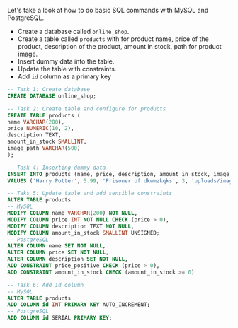 
Let's take a look at how to do basic SQL commands with MySQL and PostgreSQL. 

- Create a database called `online_shop`.
- Create a table called `products` with for product name, price of the product, description of the product, amount in stock, path for product image.
- Insert dummy data into the table.
- Update the table with constraints.
- Add `id` column as a primary key

```sql
-- Task 1: Create database
CREATE DATABASE online_shop;

-- Task 2: Create table and configure for products
CREATE TABLE products (
name VARCHAR(200),
price NUMERIC(10, 2),
description TEXT,
amount_in_stock SMALLINT,
image_path VARCHAR(500)
);

-- Task 4: Inserting dummy data
INSERT INTO products (name, price, description, amount_in_stock, image_path)
VALUES ('Harry Potter', 5.99, 'Prisoner of dkwmzkqks', 3, 'uploads/images/products/harry_potter.jpg');

-- Taks 5: Update table and add sensible constraints
ALTER TABLE products
-- MySQL
MODIFY COLUMN name VARCHAR(200) NOT NULL,
MODIFY COLUMN price INT NOT NULL CHECK (price > 0),
MODIFY COLUMN description TEXT NOT NULL,
MODIFY COLUMN amount_in_stock SMALLINT UNSIGNED;
-- PostgreSQL
ALTER COLUMN name SET NOT NULL,
ALTER COLUMN price SET NOT NULL,
ALTER COLUMN description SET NOT NULL,
ADD CONSTRAINT price_positive CHECK (price > 0),
ADD CONSTRAINT amount_in_stock CHECK (amount_in_stock >= 0)

-- Task 6: Add id column
-- MySQL
ALTER TABLE products
ADD COLUMN id INT PRIMARY KEY AUTO_INCREMENT;
-- PostgreSQL
ADD COLUMN id SERIAL PRIMARY KEY;
```
